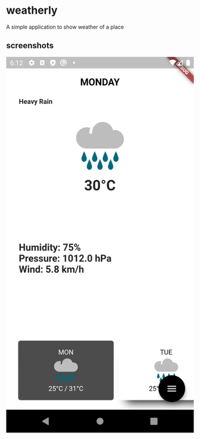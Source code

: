 # weatherly
A simple application to show weather of a place

## screenshots

![Light Theme Portrait](/screen_shots/light_mode_portrait.png)